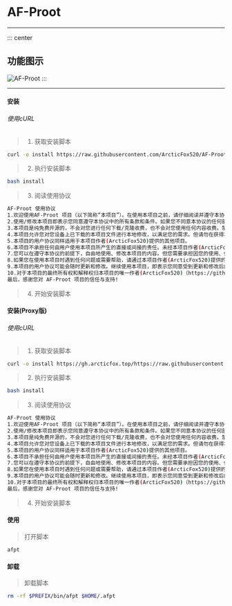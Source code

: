 # AF-Proot
---
::: center
## 功能图示
![AF-Proot](/Public/image/PTCLI.png)
:::

---
#### 安装
###### 使用cURL

> 1. 获取安装脚本
```bash
curl -o install https://raw.githubusercontent.com/ArcticFox520/AF-Proot/refs/heads/main/install
```
  > 2. 执行安装脚本
```bash
bash install
```
  > 3. 阅读使用协议
```bash
AF-Proot 使用协议
1.欢迎使用AF-Proot 项目（以下简称“本项目”）。在使用本项目之前，请仔细阅读并遵守本协议的所有条款和条件。使用本项目即表示您同意受到本协议的约束。
2.使用/修改本项目即表示您同意遵守本协议中的所有条款和条件。如果您不同意本协议的任何部分，则不得使用本项目。
3.本项目是纯免费开源的，不会对您进行任何下载/克隆收费，也不会对您使用任何内容收费。禁止以任何形式出售本项目的内容。如果您的项目中有收款方式，例如众筹平台[爱发电]，请勿调用本项目的内容。
4.本项目允许您对您设备上已下载的本项目文件进行本地修改，以满足您的需求。但请勿在获得本项目作者(ArcticFox520)同意之前，在包括但不限于Gitee、GitHub、GitLab、OSChina等其他源代码交流平台，QQ、微信、Discord、Telegram等其他社交媒体平台，阿里云盘，百度网盘，123盘等网络存储平台，上传播修改后的版本。
5.本项目的用户协议同样适用于本项目作者(ArcticFox520)提供的其他项目。
6.本项目不承担任何由用户使用本项目所产生的直接或间接的责任。未经本项目作者(ArcticFox520)的明确授权，任何人不得将本项目用于商业目的。
7.您可以在遵守本协议的前提下，自由地使用、修改本项目的内容。但您需要承担因您的使用、修改本项目内容而产生的任何问题和责任。
8.如果您在使用本项目时遇到任何问题或需要帮助，请通过本项目作者(ArcticFox520)提供的联系方式与其取得联系。本项目作者(ArcticFox520)将尽力为您提供帮助和支持。
9.本项目的用户协议可能会随时更新和修改。继续使用本项目，即表示您同意受到更新和修改后的协议的约束。
10.对于本项目的最终所有权和解释权归本项目的唯一作者(ArcticFox520)（https://github.com/ArcticFox520）所有。
最后，感谢您对 AF-Proot 项目的信任与支持!
```
  > 4. 开始安装脚本

#### 安装(Proxy版)

###### 使用cURL
> 1. 获取安装脚本
```bash
curl -o install https://gh.arcticfox.top/https://raw.githubusercontent.com/ArcticFox520/AF-Proot/refs/heads/main/install
```
  > 2. 执行安装脚本
```bash
bash install
```
  > 3. 阅读使用协议
```bash
AF-Proot 使用协议
1.欢迎使用AF-Proot 项目（以下简称“本项目”）。在使用本项目之前，请仔细阅读并遵守本协议的所有条款和条件。使用本项目即表示您同意受到本协议的约束。
2.使用/修改本项目即表示您同意遵守本协议中的所有条款和条件。如果您不同意本协议的任何部分，则不得使用本项目。
3.本项目是纯免费开源的，不会对您进行任何下载/克隆收费，也不会对您使用任何内容收费。禁止以任何形式出售本项目的内容。如果您的项目中有收款方式，例如众筹平台[爱发电]，请勿调用本项目的内容。
4.本项目允许您对您设备上已下载的本项目文件进行本地修改，以满足您的需求。但请勿在获得本项目作者(ArcticFox520)同意之前，在包括但不限于Gitee、GitHub、GitLab、OSChina等其他源代码交流平台，QQ、微信、Discord、Telegram等其他社交媒体平台，阿里云盘，百度网盘，123盘等网络存储平台，上传播修改后的版本。
5.本项目的用户协议同样适用于本项目作者(ArcticFox520)提供的其他项目。
6.本项目不承担任何由用户使用本项目所产生的直接或间接的责任。未经本项目作者(ArcticFox520)的明确授权，任何人不得将本项目用于商业目的。
7.您可以在遵守本协议的前提下，自由地使用、修改本项目的内容。但您需要承担因您的使用、修改本项目内容而产生的任何问题和责任。
8.如果您在使用本项目时遇到任何问题或需要帮助，请通过本项目作者(ArcticFox520)提供的联系方式与其取得联系。本项目作者(ArcticFox520)将尽力为您提供帮助和支持。
9.本项目的用户协议可能会随时更新和修改。继续使用本项目，即表示您同意受到更新和修改后的协议的约束。
10.对于本项目的最终所有权和解释权归本项目的唯一作者(ArcticFox520)（https://github.com/ArcticFox520）所有。
最后，感谢您对 AF-Proot 项目的信任与支持!
```
  > 4. 开始安装脚本

#### 使用
  > 打开脚本
```bash
afpt
```

#### 卸载
  > 卸载脚本
```bash
rm -rf $PREFIX/bin/afpt $HOME/.afpt
```